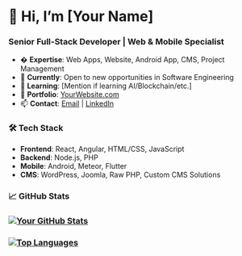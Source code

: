 # 👋 Hi, I’m [Your Name]  
### **Senior Full-Stack Developer | Web & Mobile Specialist**  

- � **Expertise**: Web Apps, Website, Android App, CMS, Project Management  
- 🔭 **Currently**: Open to new opportunities in Software Engineering  
- 🌱 **Learning**: [Mention if learning AI/Blockchain/etc.]  
- 💼 **Portfolio**: [YourWebsite.com](https://mdkshuvo.helpandknowledge.com)  
- 📫 **Contact**: [Email](mailto:you@email.com) | [LinkedIn](https://linkedin.com/in/...)  

### **🛠️ Tech Stack**  
- **Frontend**: React, Angular, HTML/CSS, JavaScript  
- **Backend**: Node.js, PHP  
- **Mobile**: Android, Meteor, Flutter  
- **CMS**: WordPress, Joomla, Raw PHP, Custom CMS Solutions

### **📈 GitHub Stats**  
### [![Your GitHub Stats](https://github-readme-stats.vercel.app/api?username=yourusername&show_icons=true&theme=dark)](https://github.com/yourusername)  

### [![Top Languages](https://github-readme-stats.vercel.app/api/top-langs/?username=yourusername&layout=compact&theme=dark)](https://github.com/yourusername)  
